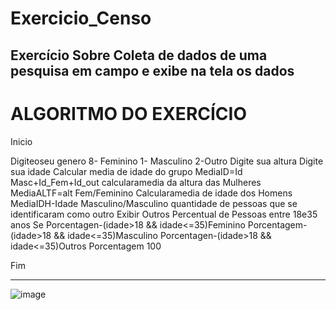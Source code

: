 # Exercicio_Censo
Exercício Sobre Coleta de dados de uma pesquisa em campo e exibe na tela os dados
------------------------------------------------------
# ALGORITMO DO EXERCÍCIO

Inicio

 Digiteoseu genero
8- Feminino
1- Masculino
2-Outro
Digite sua altura
Digite sua idade
Calcular media de idade do grupo
 MediaID=Id Masc+Id_Fem+Id_out
calcularamedia da altura das Mulheres
 MediaALTF=alt Fem/Feminino
Calcularamedia de idade dos Homens
 MediaIDH-Idade Masculino/Masculino
quantidade de pessoas que se identificaram como outro
Exibir Outros
Percentual de Pessoas entre 18e35 anos
Se Porcentagen-(idade>18 && idade<=35)Feminino
      Porcentagem-(idade>18 && idade<=35)Masculino
    Porcentagen-(idade>18 && idade<=35)Outros
 Porcentagem 100
 
 Fim
 ____________________________________________________________________________________
 
 ![image](https://user-images.githubusercontent.com/103973489/169926488-a70f57d8-55e7-4b2d-834b-ec18899c5bb2.png)
